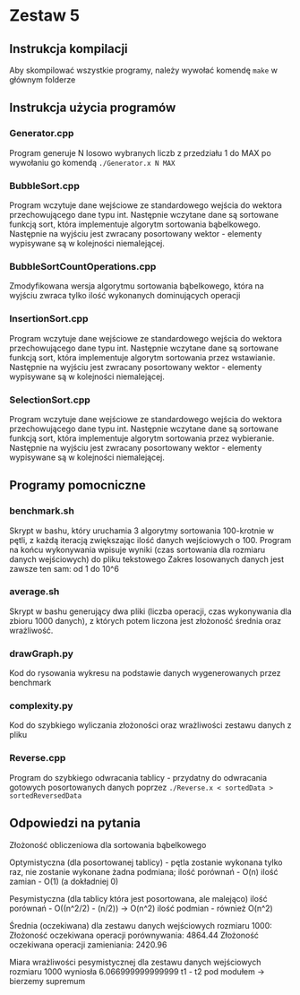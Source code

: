 # Zestaw 5

## Instrukcja kompilacji

Aby skompilować wszystkie programy, należy wywołać komendę `make` w głównym folderze

## Instrukcja użycia programów

### Generator.cpp

Program generuje N losowo wybranych liczb z przedziału 1 do MAX po wywołaniu go komendą `./Generator.x N MAX`

### BubbleSort.cpp

Program wczytuje dane wejściowe ze standardowego wejścia do wektora przechowującego dane typu int. Następnie wczytane dane są sortowane funkcją sort, która implementuje algorytm sortowania bąbelkowego. Następnie na wyjściu jest zwracany posortowany wektor - elementy wypisywane są w kolejności niemalejącej.

### BubbleSortCountOperations.cpp

Zmodyfikowana wersja algorytmu sortowania bąbelkowego, która na wyjściu zwraca tylko ilość wykonanych dominujących operacji

### InsertionSort.cpp

Program wczytuje dane wejściowe ze standardowego wejścia do wektora przechowującego dane typu int. Następnie wczytane dane są sortowane funkcją sort, która implementuje algorytm sortowania przez wstawianie. Następnie na wyjściu jest zwracany posortowany wektor - elementy wypisywane są w kolejności niemalejącej.

### SelectionSort.cpp

Program wczytuje dane wejściowe ze standardowego wejścia do wektora przechowującego dane typu int. Następnie wczytane dane są sortowane funkcją sort, która implementuje algorytm sortowania przez wybieranie. Następnie na wyjściu jest zwracany posortowany wektor - elementy wypisywane są w kolejności niemalejącej.

## Programy pomocniczne

### benchmark.sh

Skrypt w bashu, który uruchamia 3 algorytmy sortowania 100-krotnie w pętli, z każdą iteracją zwiększając ilość danych wejściowych o 100. Program na końcu wykonywania wpisuje wyniki (czas sortowania dla rozmiaru danych wejściowych) do pliku tekstowego
Zakres losowanych danych jest zawsze ten sam: od 1 do 10^6

### average.sh

Skrypt w bashu generujący dwa pliki (liczba operacji, czas wykonywania dla zbioru 1000 danych), z których potem liczona jest złożoność średnia oraz wrażliwość.

### drawGraph.py

Kod do rysowania wykresu na podstawie danych wygenerowanych przez benchmark

### complexity.py

Kod do szybkiego wyliczania złożoności oraz wrażliwości zestawu danych z pliku

### Reverse.cpp

Program do szybkiego odwracania tablicy - przydatny do odwracania gotowych posortowanych danych poprzez
`./Reverse.x < sortedData > sortedReversedData`

## Odpowiedzi na pytania

Złożoność obliczeniowa dla sortowania bąbelkowego

Optymistyczna (dla posortowanej tablicy) - pętla zostanie wykonana tylko raz, nie zostanie wykonane żadna podmiana;
ilość porównań - O(n)
ilość zamian - O(1) (a dokładniej 0)

Pesymistyczna (dla tablicy która jest posortowana, ale malejąco)
ilość porównań - O((n^2/2) - (n/2)) -> O(n^2)
ilość podmian - również O(n^2)

Średnia (oczekiwana) dla zestawu danych wejściowych rozmiaru 1000:
Złożoność oczekiwana operacji porównywania: 4864.44
Złożoność oczekiwana operacji zamieniania: 2420.96

Miara wrażliwości pesymistycznej dla zestawu danych wejściowych rozmiaru 1000 wyniosła 6.066999999999999
t1 - t2 pod modułem -> bierzemy supremum
